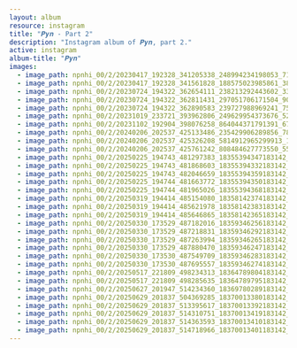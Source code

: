 ```yaml
---
layout: album
resource: instagram
title: "𝑷𝒚𝒏 - Part 2"
description: "Instagram album of 𝑷𝒚𝒏, part 2."
active: instagram
album-title: "𝑷𝒚𝒏"
images:
  - image_path: npnhi_00/2/20230417_192328_341205338_248994234198053_7103349594032484797_n.jpg
  - image_path: npnhi_00/2/20230417_192328_341561828_188575023985861_3892063985490932607_n.jpg
  - image_path: npnhi_00/2/20230724_194322_362654111_238213292443602_3325980002242939014_n.jpg
  - image_path: npnhi_00/2/20230724_194322_362811431_297051706171504_9075379723163559774_n.jpg
  - image_path: npnhi_00/2/20230724_194322_362890583_239727988969241_7500078744236741360_n.jpg
  - image_path: npnhi_00/2/20231019_233721_393962806_249629954373676_5296037402673344262_n.jpg
  - image_path: npnhi_00/2/20231102_192904_398076258_864044371791391_6767797391440881745_n.jpg
  - image_path: npnhi_00/2/20240206_202537_425133486_235429906289856_7870150307481079464_n.jpg
  - image_path: npnhi_00/2/20240206_202537_425326208_5814912965299913_1751337499378352058_n.jpg
  - image_path: npnhi_00/2/20240206_202537_425761242_808484627773550_5567662224169536567_n.jpg
  - image_path: npnhi_00/2/20250225_194743_481297383_18355394347183142_5618783860895015479_n.jpg
  - image_path: npnhi_00/2/20250225_194743_481868603_18355394332183142_8806952089656014336_n.jpg
  - image_path: npnhi_00/2/20250225_194743_482046659_18355394359183142_3910503562399054856_n.jpg
  - image_path: npnhi_00/2/20250225_194744_481663772_18355394350183142_3288820474243207441_n.jpg
  - image_path: npnhi_00/2/20250225_194744_481965026_18355394368183142_5985590802358577606_n.jpg
  - image_path: npnhi_00/2/20250319_194414_485154080_18358142374183142_8257293372216747023_n.jpg
  - image_path: npnhi_00/2/20250319_194414_485621978_18358142383183142_6437953607064846504_n.jpg
  - image_path: npnhi_00/2/20250319_194414_485646865_18358142365183142_3086650789047609132_n.jpg
  - image_path: npnhi_00/2/20250330_173529_487182016_18359346256183142_6785991049997046513_n.jpg
  - image_path: npnhi_00/2/20250330_173529_487218831_18359346292183142_1780126690106350538_n.jpg
  - image_path: npnhi_00/2/20250330_173529_487263994_18359346265183142_3488424913209181771_n.jpg
  - image_path: npnhi_00/2/20250330_173529_487880470_18359346247183142_1842798614904890920_n.jpg
  - image_path: npnhi_00/2/20250330_173530_487549709_18359346283183142_8146744251856787212_n.jpg
  - image_path: npnhi_00/2/20250330_173530_487695557_18359346274183142_5591699196066943585_n.jpg
  - image_path: npnhi_00/2/20250517_221809_498234313_18364789804183142_6365747655666371827_n.jpg
  - image_path: npnhi_00/2/20250517_221809_498285635_18364789795183142_8171217628425906264_n.jpg
  - image_path: npnhi_00/2/20250627_201947_514234360_18369780289183142_2351493305246922464_n.jpg
  - image_path: npnhi_00/2/20250629_201837_504369285_18370013380183142_1139257104209174925_n.jpg
  - image_path: npnhi_00/2/20250629_201837_513395617_18370013392183142_375988889337728750_n.jpg
  - image_path: npnhi_00/2/20250629_201837_514310751_18370013419183142_594344512223351832_n.jpg
  - image_path: npnhi_00/2/20250629_201837_514363593_18370013410183142_5937574855241743851_n.jpg
  - image_path: npnhi_00/2/20250629_201837_514718966_18370013401183142_2256337220755511451_n.jpg
---
```

